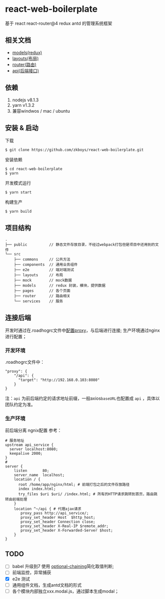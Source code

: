 # react-web-boilerplate

基于 react react-router@4 redux antd 的管理系统框架

## 相关文档

- [models(redux)](https://github.com/zkboys/react-web-boilerplate/blob/master/src/models/README.md)
- [layouts(布局)](https://github.com/zkboys/react-web-boilerplate/blob/master/src/layouts/README.md)
- [router(路由)](https://github.com/zkboys/react-web-boilerplate/blob/master/src/router/README.md)
- [api(后端接口)](https://github.com/zkboys/react-web-boilerplate/blob/master/src/api/README.md)

## 依赖
1. nodejs v8.1.3
1. yarn v1.3.2
1. 兼容windwos / mac / ubuntu

## 安装 & 启动

下载
```
$ git clone https://github.com/zkboys/react-web-boilerplate.git
```

安装依赖
```
$ cd react-web-boilerplate
$ yarn
```

开发模式运行
```
$ yarn start
```

构建生产
```
$ yarn build
```
## 项目结构
```
.
├── public          // 静态文件存放目录，不经过webpack打包但是项目中还用到的文件
└── src
    ├── commons     // 公共方法
    ├── components  // 通用业务组件
    ├── e2e         // 端对端测试
    ├── layouts     // 布局
    ├── mock        // mock数据
    ├── models      // redux 封装，模块，提供数据
    ├── pages       // 各个页面
    ├── router      // 路由相关
    └── services    // 服务    
```

## 连接后端
开发时通过在.roadhogrc文件中[配置proxy](https://github.com/facebookincubator/create-react-app/blob/master/packages/react-scripts/template/README.md#configuring-the-proxy-manually)，与后端进行连接;
生产环境通过nginx进行配置；

### 开发环境
.roadhogrc文件中：
```
"proxy": {
    "/api": {
      "target": "http://192.168.0.103:8080"
    }
}
```
注：`api` 为前后端约定的请求地址前缀，一般axios`baseURL`也配置成 `api` ，具体以团队约定为准。

### 生产环境
前后端分离 ngnix配置 参考：
```
# 服务地址
upstream api_service {
  server localhost:8080;
  keepalive 2000;
}
#
server {
    listen       80;
    server_name  localhost;
    location / {
      root /home/app/nginx/html; # 前端打包之后的文件存放路径
      index index.html;
      try_files $uri $uri/ /index.html; # 所有的HTTP请求跳转到首页，路由跳转由前端处理
    }
    location ^~/api { # 代理ajax请求
       proxy_pass http://api_service/;
       proxy_set_header Host  $http_host;
       proxy_set_header Connection close;
       proxy_set_header X-Real-IP $remote_addr;
       proxy_set_header X-Forwarded-Server $host;
    }
}
```

## TODO

- [ ] babel 升级到7 使用 [optional-chaining](https://www.npmjs.com/package/babel-plugin-transform-optional-chaining)简化取值判断;
- [ ] 前端监控，异常捕获
- [x] e2e 测试
- [ ] 通用组件文档，生成antd文档的形式
- [ ] 各个模块内部独立xxx.modal.js，通过脚本生成modal；

